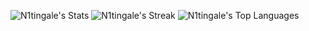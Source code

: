 

![N1tingale's Stats](https://github-readme-stats.vercel.app/api?username=N1tingale&theme=dark&show_icons=true&hide_border=true&count_private=true)
![N1tingale's Streak](https://github-readme-streak-stats.herokuapp.com/?user=N1tingale&theme=dark&hide_border=true)
![N1tingale's Top Languages](https://github-readme-stats.vercel.app/api/top-langs/?username=N1tingale&theme=dark&show_icons=true&hide_border=true&layout=compact)

